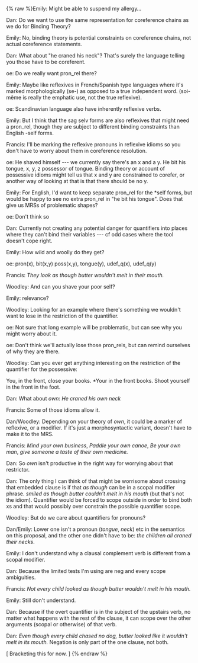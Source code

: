 {% raw %}Emily: Might be able to suspend my allergy…

Dan: Do we want to use the same representation for coreference chains as
we do for Binding Theory?

Emily: No, binding theory is potential constraints on coreference
chains, not actual coreference statements.

Dan: What about "he craned his neck"? That's surely the language telling
you those have to be coreferent.

oe: Do we really want pron\_rel there?

Emily: Maybe like reflexives in French/Spanish type languages where it's
marked morphologically (se-) as opposed to a true independent word.
(soi-même is really the emphatic use, not the true reflexive).

oe: Scandinavian language also have inherently reflexive verbs.

Emily: But I think that the sag selv forms are also reflexives that
might need a pron\_rel, though they are subject to different binding
constraints than English -self forms.

Francis: I'll be marking the reflexive pronouns in reflexive idioms so
you don't have to worry about them in coreference resolution.

oe: He shaved himself --- we currently say there's an x and a y. He bit
his tongue, x, y, z possessor of tongue. Binding theory or account of
possessive idioms might tell us that x and y are constrained to corefer,
or another way of looking at that is that there should be no y.

Emily: For English, I'd want to keep separate pron\_rel for the \*self
forms, but would be happy to see no extra pron\_rel in "he bit his
tongue". Does that give us MRSs of problematic shapes?

oe: Don't think so

Dan: Currently not creating any potential danger for quantifiers into
places where they can't bind their variables --- cf odd cases where the
tool doesn't cope right.

Emily: How wild and woolly do they get?

oe: pron(x), bit(x,y) poss(x,y), tongue(y), udef\_q(x), udef\_q(y)

Francis: *They look as though butter wouldn't melt in their mouth.*

Woodley: And can you shave your poor self?

Emily: relevance?

Woodley: Looking for an example where there's something we wouldn't want
to lose in the restriction of the quantifier.

oe: Not sure that long example will be problematic, but can see why you
might worry about it.

oe: Don't think we'll actually lose those pron\_rels, but can remind
ourselves of why they are there.

Woodley: Can you ever get anything interesting on the restriction of the
quantifier for the possessive:

You, in the front, close your books. \*Your in the front books. Shoot
yourself in the front in the foot.

Dan: What about *own*: *He craned his own neck*

Francis: Some of those idioms allow it.

Dan/Woodley: Depending on your theory of *own*, it could be a marker of
reflexive, or a modifier. If it's just a morphosyntactic variant,
doesn't have to make it to the MRS.

Francis: *Mind your own business*, *Paddle your own canoe*, *Be your own
man*, *give someone a taste of their own medicine.*

Dan: So *own* isn't productive in the right way for worrying about that
restrictor.

Dan: The only thing I can think of that might be worrisome about
crossing that embedded clause is if that *as though* can be in a scopal
modifier phrase. *smiled as though butter couldn't melt in his mouth*
(but that's not the idiom). Quantifier would be forced to scope outside
in order to bind both xs and that would possibly over constrain the
possible quantifier scope.

Woodley: But do we care about quantifiers for pronouns?

Dan/Emily: Lower one isn't a pronoun (*tongue*, *neck*) etc in the
semantics on this proposal, and the other one didn't have to be: *the
children all craned their necks*.

Emily: I don't understand why a clausal complement verb is different
from a scopal modifier.

Dan: Because the limited tests I'm using are neg and every scope
ambiguities.

Francis: *Not every child looked as though butter wouldn't melt in his
mouth.*

Emily: Still don't understand.

Dan: Because if the overt quantifier is in the subject of the upstairs
verb, no matter what happens with the rest of the clause, it can scope
over the other arguments (scopal or otherwise) of that verb.

Dan: *Even though every child chased no dog, butter looked like it
wouldn't melt in its mouth.* Negation is only part of the one clause,
not both.

\[ Bracketing this for now. \]
{% endraw %}